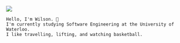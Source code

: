 ![](https://komarev.com/ghpvc/?username=zyrephus&color=blueviolet&label=Profile+Views:)

```
Hello, I'm Wilson. 👋
I'm currently studying Software Engineering at the University of Waterloo.
I like travelling, lifting, and watching basketball.
```
